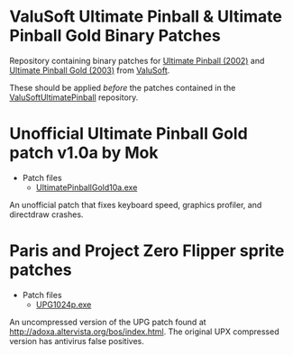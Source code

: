 # ValuSoft Ultimate Pinball & Ultimate Pinball Gold Binary Patches

Repository containing binary patches for [Ultimate Pinball (2002)](https://www.mobygames.com/game/45793/ultimate-pinball) and [Ultimate Pinball Gold (2003)](http://pc.gamespy.com/pc/ultimate-pinball-gold/) from [ValuSoft](https://www.mobygames.com/company/1828/valusoft-inc/).

These should be applied _before_ the patches contained in the [ValuSoftUltimatePinball](https://github.com/snaphat/ValuSoftUltimatePinballPatches) repository.

# Unofficial Ultimate Pinball Gold patch v1.0a by Mok
- Patch files
  - [UltimatePinballGold10a.exe](https://github.com/snaphat/ValuSoftUltimatePinballBinaryPatches/raw/main/UltimatePinballGold10a.exe)

An unofficial patch that fixes keyboard speed, graphics profiler, and directdraw crashes.

# Paris and Project Zero Flipper sprite patches
- Patch files
  - [UPG1024p.exe](https://github.com/snaphat/ValuSoftUltimatePinballBinaryPatches/raw/main/UPG1024p.exe)
 
An uncompressed version of the UPG patch found at http://adoxa.altervista.org/bos/index.html. The original UPX compressed version has antivirus false positives.
